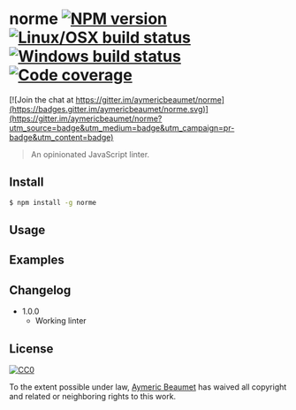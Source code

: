 # norme [![NPM version](https://img.shields.io/npm/v/norme.svg?style=flat-square&label=npm)](https://www.npmjs.com/package/norme)[![Linux/OSX build status](https://img.shields.io/travis/aymericbeaumet/norme/master.svg?style=flat-square&label=linux/osx)](https://travis-ci.org/aymericbeaumet/norme)[![Windows build status](https://img.shields.io/appveyor/ci/aymericbeaumet/norme/master.svg?style=flat-square&label=windows)](https://ci.appveyor.com/project/aymericbeaumet/norme)[![Code coverage](https://img.shields.io/codeclimate/coverage/github/aymericbeaumet/norme.svg?style=flat-square&label=coverage)](https://codeclimate.com/github/aymericbeaumet/norme)

[![Join the chat at https://gitter.im/aymericbeaumet/norme](https://badges.gitter.im/aymericbeaumet/norme.svg)](https://gitter.im/aymericbeaumet/norme?utm_source=badge&utm_medium=badge&utm_campaign=pr-badge&utm_content=badge)
> An opinionated JavaScript linter.

## Install

```bash
$ npm install -g norme
```

## Usage

## Examples

## Changelog

* 1.0.0
  * Working linter

## License

[![CC0](http://i.creativecommons.org/p/zero/1.0/88x31.png)](http://creativecommons.org/publicdomain/zero/1.0/)

To the extent possible under law, [Aymeric Beaumet](https://aymericbeaumet.com)
has waived all copyright and related or neighboring rights to this work.
